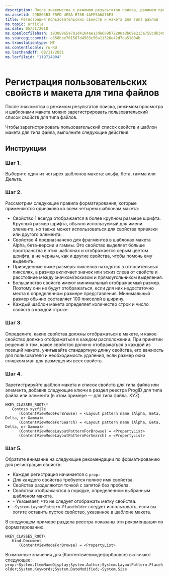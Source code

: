 ```yaml
---
description: После знакомства с режимом результатов поиска, режимом просмотра и шаблонами макета можно зарегистрировать пользовательский список свойств для типа файлов. Чтобы зарегистрировать пользовательский список свойств и шаблон макета для типа файла, выполните следующие действия.
ms.assetid: 29B863B3-E5FD-4E0A-B76B-4AFE5A6A76E3
title: Регистрация пользовательских свойств и макета для типа файлов
ms.topic: article
ms.date: 05/31/2018
ms.openlocfilehash: a9388965a781d4104ae13de689b72208a8b69e213a758c9b34552c03bb938453
ms.sourcegitcommit: e858bbe701567d4583c50a11326e42d7ea51804b
ms.translationtype: MT
ms.contentlocale: ru-RU
ms.lasthandoff: 08/11/2021
ms.locfileid: "119714904"
---
```

# <a name="how-to-register-custom-properties-and-layout-for-your-file-type"></a>Регистрация пользовательских свойств и макета для типа файлов

После знакомства с режимом результатов поиска, режимом просмотра и шаблонами макета можно зарегистрировать пользовательский список свойств для типа файлов.

Чтобы зарегистрировать пользовательский список свойств и шаблон макета для типа файла, выполните следующие действия.

## <a name="instructions"></a>Инструкции

### <a name="step-1"></a>Шаг 1.

Выберите один из четырех шаблонов макета: альфа, бета, гамма или Дельта.

### <a name="step-2"></a>Шаг 2.

Рассмотрим следующие правила форматирования, которые применяются одинаково ко всем четырем шаблонам макета:

-   Свойство 1 всегда отображается в более крупном размере шрифта. Крупный размер шрифта, обычно используемый для имени элемента, но также может использоваться для свойства привязки или другого элемента.
-   Свойство 4 предназначено для фрагментов в шаблонах макета Alpha, бета-версии и гаммы. Это свойство выделяет больше пространства в этих шаблонах и отображается серым цветом шрифта, а не черным, как и другие свойства, чтобы помочь ему выделить.
-   Приведенные ниже размеры пикселов находятся в относительных пикселях, а размер включает значок или эскиз слева от свойств и расстояние между значком/эскизом и прямоугольником выделения.
-   Большинство свойств имеют минимальный отображаемый размер. Поэтому они не будут отображаться, если для них недостаточно места в определенном размере представления. Минимальный размер обычно составляет 100 пикселей в ширину.
-   Каждый шаблон макета определяет количество строк и число свойств в каждой строке.

### <a name="step-3"></a>Шаг 3.

Определите, какие свойства должны отображаться в макете, и какое свойство должно отображаться в каждом расположении. При принятии решения о том, какое свойство должно отображаться в каждой из позиций макета, учитывайте стандартную длину свойства, его важность для пользователя и необходимость удаления, если размер окна слишком мал для размещения всех свойств.

### <a name="step-4"></a>Шаг 4.

Зарегистрируйте шаблон макета и список свойств для типа файла или элемента, добавив следующие ключи в раздел реестра ProgID для типа файла или элемента (в этом примере — для типа файла. XYZ).

```
HKEY_CLASSES_ROOT\*
   Contoso.xyzfile
      (ContentViewModeForBrowse) = <Layout pattern name (Alpha, Beta, Delta, or Gamma)>
      (ContentViewModeForSearch) = <Layout pattern name (Alpha, Beta, Delta, or Gamma)>
      (ContentViewModeLayoutPatternForBrowse) = <PropertyList>
      (ContentViewModeLayoutPatternForSearch) = <PropertyList>
```

### <a name="step-5"></a>Шаг 5.

Обратите внимание на следующие рекомендации по форматированию для регистрации свойств:

-   Каждая регистрация начинается с `prop:`
-   Для каждого свойства требуется полное имя свойства.
-   Свойства разделяются точкой с запятой без пробела.
-   Свойства отображаются в порядке, определенном выбранным шаблоном макета.
-   `~` Указывает, что не следует отображать метку свойства.
-   `~System.LayoutPattern.PlaceHolder` следует использовать, если вы хотите оставить пустое свойство, указанное в шаблоне макета.

В следующем примере раздела реестра показаны эти рекомендации по форматированию.

```
HKEY_CLASSES_ROOT\
   Kind.Document
      (ContentViewModeForBrowse) = <PropertyList>
```

Возможные значения для (Контентвиевмодефорбровсе) включают следующее: `prop:~System.ItemNameDisplay;System.Author;System.LayoutPattern.Placeholder;System.Keywords;System.DateModified;~System.Size`

 

 



